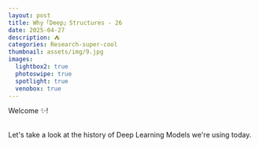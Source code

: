 ```yaml
---
layout: post
title: Why「Deep」Structures - 26
date: 2025-04-27
description: ⛺️
categories: Research-super-cool
thumbnail: assets/img/9.jpg
images:
  lightbox2: true
  photoswipe: true
  spotlight: true
  venobox: true
---
```


Welcome ✨!<br><br>

Let's take a look at the history of Deep Learning Models we're using today.<br><br>



